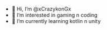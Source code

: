- 👋 Hi, I’m @xCrazykonGx
- 👀 I’m interested in gaming n coding
- 🌱 I’m currently learning kotlin n unity

<!---
xCrazykonGx/xCrazykonGx is a ✨ special ✨ repository because its `README.md` (this file) appears on your GitHub profile.
You can click the Preview link to take a look at your changes.
--->

